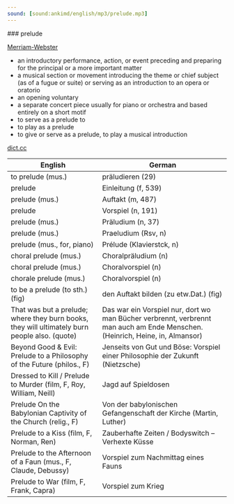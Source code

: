 ```yaml
---
sound: [sound:ankimd/english/mp3/prelude.mp3]
---
```


\### prelude

[Merriam-Webster](https://www.merriam-webster.com/dictionary/prelude)

- an introductory performance, action, or event preceding and preparing for the principal or a more important matter
- a musical section or movement introducing the theme or chief subject (as of a fugue or suite) or serving as an introduction to an opera or oratorio
- an opening voluntary
- a separate concert piece usually for piano or orchestra and based entirely on a short motif
- to serve as a prelude to
- to play as a prelude
- to give or serve as a prelude, to play a musical introduction

[dict.cc](https://www.dict.cc/prelude)

| English        | German       |
| -------------- | ------------ |
| to prelude (mus.) | präludieren (29) |
| prelude | Einleitung (f, 539) |
| prelude (mus.) | Auftakt (m, 487) |
| prelude | Vorspiel (n, 191) |
| prelude (mus.) | Präludium (n, 37) |
| prelude (mus.) | Praeludium (Rsv, n) |
| prelude (mus., for, piano) | Prélude (Klavierstck, n) |
| choral prelude (mus.) | Choralpräludium (n) |
| choral prelude (mus.) | Choralvorspiel (n) |
| chorale prelude (mus.) | Choralvorspiel (n) |
| to be a prelude (to sth.) (fig) | den Auftakt bilden (zu etw.Dat.) (fig) |
| That was but a prelude; where they burn books, they will ultimately burn people also. (quote) | Das war ein Vorspiel nur, dort wo man Bücher verbrennt, verbrennt man auch am Ende Menschen. (Heinrich, Heine, in, Almansor) |
| Beyond Good & Evil: Prelude to a Philosophy of the Future (philos., F) | Jenseits von Gut und Böse: Vorspiel einer Philosophie der Zukunft (Nietzsche) |
| Dressed to Kill / Prelude to Murder (film, F, Roy, William, Neill) | Jagd auf Spieldosen |
| Prelude On the Babylonian Captivity of the Church (relig., F) | Von der babylonischen Gefangenschaft der Kirche (Martin, Luther) |
| Prelude to a Kiss (film, F, Norman, Ren) | Zauberhafte Zeiten / Bodyswitch – Verhexte Küsse |
| Prelude to the Afternoon of a Faun (mus., F, Claude, Debussy) | Vorspiel zum Nachmittag eines Fauns |
| Prelude to War (film, F, Frank, Capra) | Vorspiel zum Krieg |
